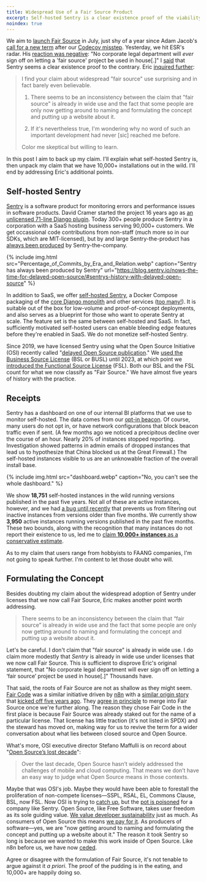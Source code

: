 ```yaml
---
title: Widespread Use of a Fair Source Product
excerpt: Self-hosted Sentry is a clear existence proof of the viability of the Fair Source model.
noindex: true
---
```


We aim to [launch Fair Source](https://github.com/fairsource/fair.io/issues/14)
in July, just shy of a year since Adam Jacob's [call for a new
term](https://twitter.com/adamhjk/status/1687113805237714944) after our
[Codecov misstep](https://news.ycombinator.com/item?id=36971490).  Yesterday,
we hit ESR's radar. His [reaction was
negative](https://twitter.com/esrtweet/status/1790350881424056680): "No
corporate legal department will *ever* sign off on letting a 'fair source'
project be used in house[.]" I
[said](https://twitter.com/chadwhitacre_/status/1790382981028159807) that
Sentry seems a clear existence proof to the contrary. Eric [inquired
further](https://twitter.com/esrtweet/status/1790680602053579084):

> I find your claim about widespread "fair source" use surprising and in fact
> barely even believable.
>
> 1. There seems to be an inconsistency between the claim that "fair source" is
>    already in wide use and the fact that some people are only now getting
>    around to naming and formulating the concept and putting up a website
>    about it. 
>
> 2. If it's nevertheless true, I'm wondering why no word of such an important
>    development had never [sic] reached me before.
>
> Color me skeptical but willing to learn.

In this post I aim to back up my claim. I'll explain what self-hosted Sentry
is, then unpack my claim that we have 10,000+ installations out in the wild.
I'll end by addressing Eric's additional points.


## Self-hosted Sentry

[Sentry](https://sentry.io/welcome/) is a software product for monitoring
errors and performance issues in software products. David Cramer started the
project 16 years ago as [an unlicensed 71-line Django
plugin](https://github.com/getsentry/sentry/commit/3c2e87573d3bd16f61cf08fece0638cc47a4fc22).
Today 300+ people produce Sentry in a corporation with a SaaS hosting business
serving 90,000+ customers. We get occassional code contributions from non-staff
(much more so in our SDKs, which are MIT-licensed), but by and large
Sentry-the-product has [always been produced](https://blog.sentry.io/nows-the-time-for-delayed-open-source/#sentrys-history-with-delayed-open-source) by Sentry-the-company.

{% include img.html src="Percentage_of_Commits_by_Era_and_Relation.webp" caption="Sentry has always been produced by Sentry" url="https://blog.sentry.io/nows-the-time-for-delayed-open-source/#sentrys-history-with-delayed-open-source" %}

In addition to SaaS, we offer [self-hosted
Sentry](https://github.com/getsentry/self-hosted), a Docker Compose packaging
of the [core Django monolith](https://github.com/getsentry/sentry) and other
services ([too many!](https://github.com/getsentry/team-ospo/issues/232)). It
is suitable out of the box for low-volume and proof-of-concept deployments, and
also serves as a blueprint for those who want to operate Sentry at scale. The
feature set is the same between self-hosted and SaaS. In fact, sufficiently
motivated self-hosted users can enable bleeding edge features before they're
enabled in SaaS. We do not monetize self-hosted Sentry. 

Since 2019, we have licensed Sentry using what the Open Source Initiative (OSI)
recently called "[delayed Open Source
publication](https://blog.opensource.org/a-historic-view-of-the-practice-to-delay-releasing-open-source-software-osis-report/)."
We [used the Business Source
License](https://blog.sentry.io/relicensing-sentry/) (BSL or BUSL) until 2023,
at which point we [introduced the Functional Source
License](https://blog.sentry.io/introducing-the-functional-source-license-freedom-without-free-riding/)
(FSL). Both our BSL and the FSL count for what we now classify as "Fair
Source." We have almost five years of history with the practice.

## Receipts

Sentry has a dashboard on one of our internal BI platforms that we use to
monitor self-hosted. The data comes from our [opt-in
beacon](https://develop.sentry.dev/self-hosted/#self-hosted-beacon). Of course,
many users do not opt in, or have network configurations that block beacon
traffic even if sent. (A few months ago we noticed a precipitous decline over
the course of an hour. Nearly 20% of instances stopped reporting.
Investigation showed patterns in admin emails of dropped instances that lead us
to hypothesize that China blocked us at the Great Firewall.) The self-hosted
instances visible to us are an unknowable fraction of the overall install base.

{% include img.html src="dashboard.webp" caption="No, you can't see the whole dashboard." %}

We show <b>18,751</b> self-hosted instances in the wild running versions published
in the past five years. Not all of these are active instances, however, and we
had [a bug until recently](https://github.com/getsentry/sentry/pull/62441) that
prevents us from filtering out inactive instances from versions older than five
months. We currently show <b>3,950</b> active instances running versions published
in the past five months. These two bounds, along with the recognition that many
instances do not report their existence to us, led me to [claim <b>**10,000+
instances**</b> as a conservative
estimate](https://twitter.com/chadwhitacre_/status/1790382981028159807).

As to my claim that users range from hobbyists to FAANG companies, I'm not
going to speak further. I'm content to let those doubt who will.

## Formulating the Concept

Besides doubting my claim about the widespread adoption of Sentry under
licenses that we now call Fair Source, Eric makes another point worth
addressing.

> There seems to be an inconsistency between the claim that “fair source” is
> already in wide use and the fact that some people are only now getting around
> to naming and formulating the concept and putting up a website about it.

Let's be careful. I don't claim that "fair source" is already in wide use. I do
claim more modestly that _Sentry_ is already in wide use under licenses that we
now call Fair Source. This is sufficient to disprove Eric's original statement,
that "No corporate legal department will ever sign off on letting a ‘fair
source’ project be used in house[.]" Thousands have.

That said, the roots of Fair Source are not as shallow as they might seem.
[Fair Code](https://web.archive.org/web/20240508232939/https://faircode.io/)
was a similar initiative driven by [n8n](https://n8n.io/) with a [similar
origin story](https://github.com/n8n-io/n8n/issues/40) that [kicked off five
years
ago](https://github.com/faircode-io/faircode/commit/fd15361f8af9c19910f773768f632a1713f3e89b).
They [agree in principle](https://github.com/fairsource/fair.io/issues/10) to
merge into Fair Source once we're further along. The reason they chose Fair
Code in the first place is because Fair Source was already staked out for the
name of a particular license. That license has little traction (it's not listed
in SPDX) and the steward has moved on, making way for us to revive the term for
a wider conversation about what lies between closed source and Open Source.

What's more, OSI executive director Stefano Maffulli is on record about "[Open
Source’s lost
decade](https://opensource.net/lost-decade-crucial-lessons-for-ai/)":

> Over the last decade, Open Source hasn’t widely addressed the challenges of
> mobile and cloud computing. That means we don’t have an easy way to judge
> what Open Source means in those contexts.

Maybe that was OSI's job. Maybe they would have been able to forestall the
proliferation of non-compete licenses—SSPL, RSAL, EL, Commons Clause, BSL, now
FSL. Now OSI is trying to [catch
up](https://opensource.org/blog/practical-open-source-2024-submit-your-proposal),
but the [pot is
poisoned](https://opensource.net/why-single-vendor-is-the-new-proprietary/) for
a company like Sentry. Open Source, like Free Software, takes user freedom as
its sole guiding value. [We value developer
sustainability](https://blog.sentry.io/sentrys-open-source-values/) just as
much. As consumers of Open Source this means [we pay for
it](https://blog.sentry.io/we-just-gave-500-000-dollars-to-open-source-maintainers/).
As producers of software—yes, we are "now getting around to naming and
formulating the concept and putting up a website about it." The reason it took
Sentry so long is because we wanted to make this work inside of Open Source.
Like n8n before us, we have now
[ceded](https://blog.sentry.io/lets-talk-about-open-source/).

Agree or disagree with the formulation of Fair Source, it's not tenable to
argue against it _a priori_. The proof of the pudding is in the eating, and
10,000+ are happily doing so.
